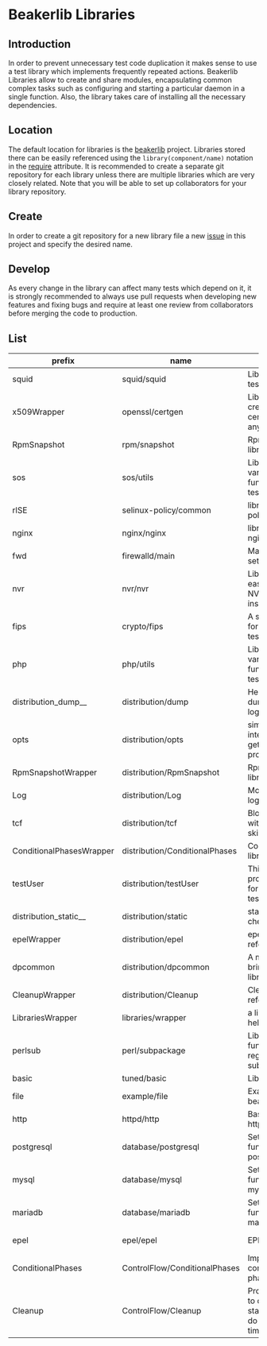 # Beakerlib Libraries

## Introduction

In order to prevent unnecessary test code duplication it makes
sense to use a test library which implements frequently repeated
actions. Beakerlib Libraries allow to create and share modules,
encapsulating common complex tasks such as configuring and
starting a particular daemon in a single function. Also, the
library takes care of installing all the necessary dependencies.

## Location

The default location for libraries is the [beakerlib][beakerlib]
project.  Libraries stored there can be easily referenced using
the `library(component/name)` notation in the [require][require]
attribute.  It is recommended to create a separate git repository
for each library unless there are multiple libraries which are
very closely related. Note that you will be able to set up
collaborators for your library repository.

## Create

In order to create a git repository for a new library file a new
[issue][new] in this project and specify the desired name.


## Develop

As every change in the library can affect many tests which depend
on it, it is strongly recommended to always use pull requests when
developing new features and fixing bugs and require at least one
review from collaborators before merging the code to production.

[beakerlib]: https://github.com/beakerlib/
[new]: https://github.com/beakerlib/libraries/issues/new
[require]: https://tmt.readthedocs.io/en/latest/spec/tests.html#require

## List

| prefix | name | summary | contact | link |
| ------ | ---- | ------- | ------- | ---- |
| squid | squid/squid | Library for squid testing | Martin Kyral <mkyral@redhat.com> | https://github.com/beakerlib/squid/tree/master/squid/ |
| x509Wrapper | openssl/certgen | Library for creating X.509 certificates for any use |  | https://github.com/beakerlib/openssl/tree/master/certgen/ |
| RpmSnapshot | rpm/snapshot | RpmSnapshot library | Dalibor Pospíšil <dapospis@redhat.com> | https://github.com/beakerlib/rpm/tree/master/snapshot/ |
| sos | sos/utils | Library with various utility functions for sos tests | David Kutalek <dkutalek@redhat.com> | https://github.com/beakerlib/sos/tree/master/utils/ |
| rlSE | selinux-policy/common | library(selinux-policy) wrapper | Dalibor Pospíšil <dapospis@redhat.com> | https://github.com/beakerlib/selinux-policy/tree/master/common/ |
| nginx | nginx/nginx | library for testing nginx | Ondrej Ptak <optak@redhat.com> | https://github.com/beakerlib/nginx/tree/master/nginx/ |
| fwd | firewalld/main | Manage firewalld setup and cleanup | Tomas Dolezal <todoleza@redhat.com> | https://github.com/beakerlib/firewalld/tree/master/main/ |
| nvr | nvr/nvr | Library allows easily compare NVR of an installed package | Karel Srot <ksrot@redhat.com> | https://github.com/beakerlib/nvr/tree/master/nvr/ |
| fips | crypto/fips | A set of helpers for FIPS 140 testing | Ondrej Moris <omoris@redhat.com> | https://github.com/beakerlib/crypto/tree/master/fips/ |
| php | php/utils | Library with various utility functions for php tests | David Kutalek <dkutalek@redhat.com> | https://github.com/beakerlib/php/tree/master/utils/ |
| distribution_dump__ | distribution/dump | Helpers for dumping files to log | Alois Mahdal <amahdal@redhat.com> | https://github.com/beakerlib/distribution/tree/master/dump/ |
| opts | distribution/opts | simplified interface to getopts processing | Dalibor Pospíšil <dapospis@redhat.com> | https://github.com/beakerlib/distribution/tree/master/opts/ |
| RpmSnapshotWrapper | distribution/RpmSnapshot | RpmSnapshot library reference | Dalibor Pospíšil <dapospis@redhat.com> | https://github.com/beakerlib/distribution/tree/master/RpmSnapshot/ |
| Log | distribution/Log | More fine-grade logging solution | Dalibor Pospíšil <dapospis@redhat.com> | https://github.com/beakerlib/distribution/tree/master/Log/ |
| tcf | distribution/tcf | Block style coding with ability of skipping parts | Dalibor Pospíšil <dapospis@redhat.com> | https://github.com/beakerlib/distribution/tree/master/tcf/ |
| ConditionalPhasesWrapper | distribution/ConditionalPhases | ConditionalPhases library reference | Dalibor Pospíšil <dapospis@redhat.com> | https://github.com/beakerlib/distribution/tree/master/ConditionalPhases/ |
| testUser | distribution/testUser | This library provides functions for maintaining test users. | Dalibor Pospisil <dapospis@redhat.com> | https://github.com/beakerlib/distribution/tree/master/testUser/ |
| distribution_static__ | distribution/static | static file checking | Alois Mahdal <amahdal@redhat.com> | https://github.com/beakerlib/distribution/tree/master/static/ |
| epelWrapper | distribution/epel | epel library reference | Dalibor Pospíšil <dapospis@redhat.com> | https://github.com/beakerlib/distribution/tree/master/epel/ |
| dpcommon | distribution/dpcommon | A meta library bringing other libraries | Dalibor Pospíšil <dapospis@redhat.com> | https://github.com/beakerlib/distribution/tree/master/dpcommon/ |
| CleanupWrapper | distribution/Cleanup | Cleanup library reference | Dalibor Pospíšil <dapospis@redhat.com> | https://github.com/beakerlib/distribution/tree/master/Cleanup/ |
| LibrariesWrapper | libraries/wrapper | a library wrapper helper | Dalibor Pospíšil <dapospis@redhat.com> | https://github.com/beakerlib/libraries/tree/master/wrapper/ |
| perlsub | perl/subpackage | Library of functions regarding the perl subpackages | Martin Kyral <mkyral@redhat.com> | https://github.com/beakerlib/perl/tree/master/subpackage/ |
| basic | tuned/basic | Library for tuned | rhack@redhat.com | https://github.com/beakerlib/tuned/tree/master/basic/ |
| file | example/file | Example of a beakerlib library | Petr Šplíchal <psplicha@redhat.com> | https://github.com/beakerlib/example/tree/master/file/ |
| http | httpd/http | Basic library for httpd testing | Ondřej Pták <optak@redhat.com> | https://github.com/beakerlib/httpd/tree/master/http/ |
| postgresql | database/postgresql | Set of basic functions for postgresql | Vaclav Danek <vdanek@redhat.com> | https://github.com/beakerlib/database/tree/master/postgresql/ |
| mysql | database/mysql | Set of basic functions for mysql | Jakub Heger <jheger@redhat.com> | https://github.com/beakerlib/database/tree/master/mysql/ |
| mariadb | database/mariadb | Set of basic functions for mariadb | Lukas Zachar <lzachar@redhat.com> | https://github.com/beakerlib/database/tree/master/mariadb/ |
| epel | epel/epel | EPEL handling | Dalibor Pospíšil <dapospis@redhat.com> | https://github.com/beakerlib/epel/tree/master/epel/ |
| ConditionalPhases | ControlFlow/ConditionalPhases | Implements conditional phases. | Dalibor Pospíšil <dapospis@redhat.com> | https://github.com/beakerlib/ControlFlow/tree/master/ConditionalPhases/ |
| Cleanup | ControlFlow/Cleanup | Provides function to define cleanup stack which can do its work at any time | Dalibor Pospisil <dapospis@redhat.com> | https://github.com/beakerlib/ControlFlow/tree/master/Cleanup/ |
